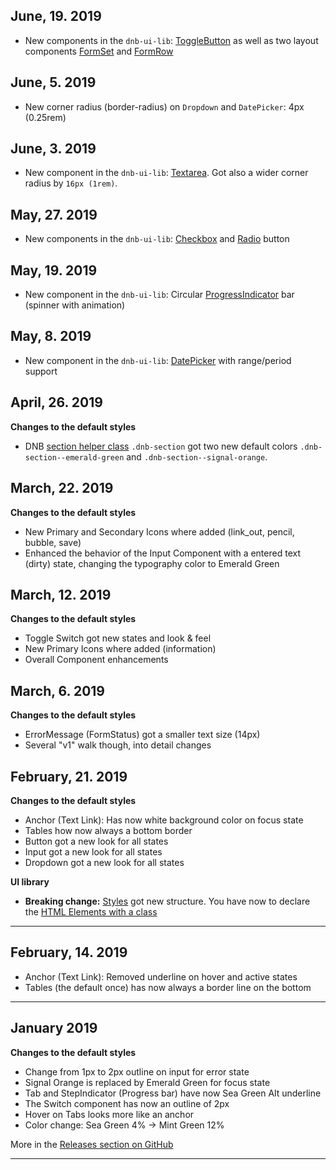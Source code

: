 ## June, 19. 2019

- New components in the `dnb-ui-lib`: [ToggleButton](/uilib/components/toggle-button) as well as two layout components [FormSet](/uilib/components/form-set) and [FormRow](/uilib/components/form-row)

## June, 5. 2019

- New corner radius (border-radius) on `Dropdown` and `DatePicker`: 4px (0.25rem)

## June, 3. 2019

- New component in the `dnb-ui-lib`: [Textarea](/uilib/components/textarea). Got also a wider corner radius by `16px (1rem)`.

## May, 27. 2019

- New components in the `dnb-ui-lib`: [Checkbox](/uilib/components/checkbox) and [Radio](/uilib/components/radio) button

## May, 19. 2019

- New component in the `dnb-ui-lib`: Circular [ProgressIndicator](/uilib/components/progress-indicator) bar (spinner with animation)

## May, 8. 2019

- New component in the `dnb-ui-lib`: [DatePicker](/uilib/components/date-picker) with range/period support

## April, 26. 2019

**Changes to the default styles**

- DNB [section helper class](/uilib/helper-classes/#usage) `.dnb-section` got two new default colors `.dnb-section--emerald-green` and `.dnb-section--signal-orange`.

## March, 22. 2019

**Changes to the default styles**

- New Primary and Secondary Icons where added (link_out, pencil, bubble, save)
- Enhanced the behavior of the Input Component with a entered text (dirty) state, changing the typography color to Emerald Green

## March, 12. 2019

**Changes to the default styles**

- Toggle Switch got new states and look & feel
- New Primary Icons where added (information)
- Overall Component enhancements

## March, 6. 2019

**Changes to the default styles**

- ErrorMessage (FormStatus) got a smaller text size (14px)
- Several "v1" walk though, into detail changes

## February, 21. 2019

**Changes to the default styles**

- Anchor (Text Link): Has now white background color on focus state
- Tables how now always a bottom border
- Button got a new look for all states
- Input got a new look for all states
- Dropdown got a new look for all states

**UI library**

- **Breaking change:** [Styles](/uilib/usage/customisation/styling) got new structure. You have now to declare the [HTML Elements with a class](/uilib/elements#how-to-use)

---

## February, 14. 2019

- Anchor (Text Link): Removed underline on hover and active states
- Tables (the default once) has now always a border line on the bottom

---

## January 2019

**Changes to the default styles**

- Change from 1px to 2px outline on input for error state
- Signal Orange is replaced by Emerald Green for focus state
- Tab and StepIndicator (Progress bar) have now Sea Green Alt underline
- The Switch component has now an outline of 2px
- Hover on Tabs looks more like an anchor
- Color change: Sea Green 4% -> Mint Green 12%

More in the [Releases section on GitHub](https://github.com/dnbexperience/eufemia/releases)

---
